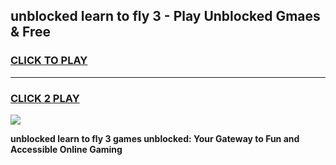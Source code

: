 
## unblocked learn to fly 3 - Play Unblocked Gmaes & Free
<h3>
<a href="https://news.freeplayer.one?title=unblocked_learn_to_fly_3&ref=23F">CLICK TO PLAY</a></h3>
<hr>

<h3>
<a href="https://news.freeplayer.one?title=unblocked_learn_to_fly_3&ref=23F">CLICK 2 PLAY</a>
  
</h3>

<a href="https://news.freeplayer.one?title=unblocked_learn_to_fly_3&ref=23F/"><img src="https://clearcache.store/games.png"></a>


**unblocked learn to fly 3 games unblocked: Your Gateway to Fun and Accessible Online Gaming**
